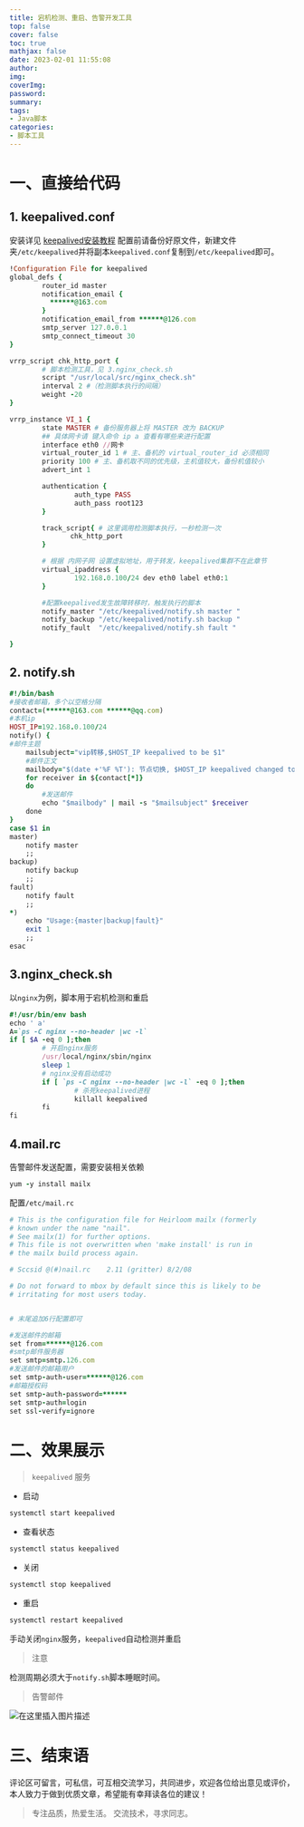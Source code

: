 ```yaml
---
title: 宕机检测、重启、告警开发工具
top: false
cover: false
toc: true
mathjax: false
date: 2023-02-01 11:55:08
author:
img:
coverImg:
password:
summary:
tags:
- Java脚本
categories:
- 脚本工具
---
```


# 一、直接给代码
## 1. keepalived.conf
安装详见 [keepalived安装教程](https://blog.csdn.net/F15217283411/article/details/120801130)
配置前请备份好原文件，新建文件夹`/etc/keepalived`并将副本`keepalived.conf`复制到`/etc/keepalived`即可。
```ruby
!Configuration File for keepalived
global_defs {
        router_id master
        notification_email {
          ******@163.com  
        }
        notification_email_from ******@126.com
        smtp_server 127.0.0.1
        smtp_connect_timeout 30
}

vrrp_script chk_http_port {
        # 脚本检测工具，见 3.nginx_check.sh
        script "/usr/local/src/nginx_check.sh"
        interval 2 #（检测脚本执行的间隔）
        weight -20
}

vrrp_instance VI_1 {
        state MASTER # 备份服务器上将 MASTER 改为 BACKUP
        ## 具体网卡请 键入命令 ip a 查看有哪些来进行配置
        interface eth0 //网卡
        virtual_router_id 1 # 主、备机的 virtual_router_id 必须相同
        priority 100 # 主、备机取不同的优先级，主机值较大，备份机值较小
        advert_int 1

        authentication {
                auth_type PASS
                auth_pass root123
        }

        track_script{ # 这里调用检测脚本执行，一秒检测一次
               chk_http_port
        }

        # 根据 内网子网 设置虚拟地址，用于转发，keepalived集群不在此章节
        virtual_ipaddress {
                192.168.0.100/24 dev eth0 label eth0:1
        }

        #配置keepalived发生故障转移时，触发执行的脚本
        notify_master "/etc/keepalived/notify.sh master "
        notify_backup "/etc/keepalived/notify.sh backup "
        notify_fault  "/etc/keepalived/notify.sh fault "

}
```
## 2. notify.sh
```ruby
#!/bin/bash
#接收者邮箱，多个以空格分隔
contact=(******@163.com ******@qq.com)
#本机ip
HOST_IP=192.168.0.100/24
notify() {
#邮件主题
    mailsubject="vip转移,$HOST_IP keepalived to be $1"
    #邮件正文
    mailbody="$(date +'%F %T'): 节点切换, $HOST_IP keepalived changed to be $1"
    for receiver in ${contact[*]}
    do
        #发送邮件
        echo "$mailbody" | mail -s "$mailsubject" $receiver
    done
}
case $1 in
master)
    notify master
    ;;
backup)
    notify backup
    ;;
fault)
    notify fault
    ;;
*)
    echo "Usage:{master|backup|fault}"
    exit 1
    ;;
esac
```

## 3.nginx_check.sh
以`nginx`为例，脚本用于宕机检测和重启
```ruby
#!/usr/bin/env bash
echo ' a'
A=`ps -C nginx --no-header |wc -l`
if [ $A -eq 0 ];then
        # 开启nginx服务
        /usr/local/nginx/sbin/nginx
        sleep 1
        # nginx没有启动成功
        if [ `ps -C nginx --no-header |wc -l` -eq 0 ];then
                # 杀死keepalived进程
                killall keepalived
        fi
fi
```
## 4.mail.rc
告警邮件发送配置，需要安装相关依赖
```ruby
yum -y install mailx
```
配置`/etc/mail.rc`
```ruby
# This is the configuration file for Heirloom mailx (formerly
# known under the name "nail".
# See mailx(1) for further options.
# This file is not overwritten when 'make install' is run in
# the mailx build process again.

# Sccsid @(#)nail.rc	2.11 (gritter) 8/2/08

# Do not forward to mbox by default since this is likely to be
# irritating for most users today.


# 末尾追加6行配置即可

#发送邮件的邮箱
set from=******@126.com
#smtp邮件服务器
set smtp=smtp.126.com
#发送邮件的邮箱用户
set smtp-auth-user=******@126.com
#邮箱授权码
set smtp-auth-password=******
set smtp-auth=login
set ssl-verify=ignore

```

# 二、效果展示
> `keepalived` 服务

- 启动
```ruby
systemctl start keepalived
```
- 查看状态
```ruby
systemctl status keepalived
```
- 关闭
```ruby
systemctl stop keepalived
```
- 重启
```ruby
systemctl restart keepalived
```
手动关闭`nginx`服务，`keepalived`自动检测并重启
> 注意

检测周期必须大于`notify.sh`脚本睡眠时间。

> 告警邮件

![在这里插入图片描述](https://img-blog.csdnimg.cn/6fbb9cffe08d44809353e14dd19e2f21.png)


# 三、结束语
评论区可留言，可私信，可互相交流学习，共同进步，欢迎各位给出意见或评价，本人致力于做到优质文章，希望能有幸拜读各位的建议！

>专注品质，热爱生活。
交流技术，寻求同志。

